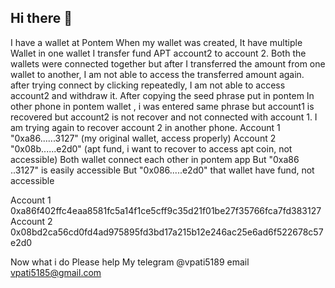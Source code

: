 ## Hi there 👋

<!--
**vpati85/vpati85** -->
I have a wallet at Pontem
When my wallet was created, 
It have multiple Wallet in one wallet 
I transfer fund APT  account2 to account 2.
Both the wallets were connected together but after I transferred the amount from one wallet to another, I am not able to access the transferred amount again. 
 after trying connect by clicking repeatedly, I am not able to access account2 and withdraw it.
After copying the seed phrase  put in pontem
In other phone  in pontem wallet , i was entered same phrase but account1 is recovered but account2 is not recover and not connected with account 1.
I am trying again to recover  account 2  in another phone.
Account 1   "0xa86......3127" (my original wallet, access properly)
Account 2 "0x08b......e2d0" (apt fund, i want to recover to access apt coin, not accessible)
Both wallet connect each other in pontem app
But "0xa86 ..3127" is easily accessible 
But "0x086.....e2d0" that wallet have fund, not accessible 

Account 1
0xa86f402ffc4eaa8581fc5a14f1ce5cff9c35d21f01be27f35766fca7fd383127
Account 2
0x08bd2ca56cd0fd4ad975895fd3bd17a215b12e246ac25e6ad6f522678c57e2d0

Now what i do 
Please help 
My telegram @vpati5189
email vpati5185@gmail.com
